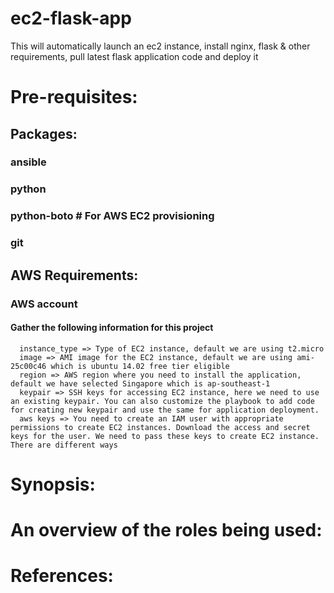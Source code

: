 # ec2-flask-app
This will automatically launch an ec2 instance, install nginx, flask &amp; other requirements, pull latest flask application code and deploy it

# Pre-requisites:
## Packages:
###    ansible
###    python
###    python-boto # For AWS EC2 provisioning
###    git
##  AWS Requirements:
###    AWS account
####    Gather the following information for this project
      instance_type => Type of EC2 instance, default we are using t2.micro
      image => AMI image for the EC2 instance, default we are using ami-25c00c46 which is ubuntu 14.02 free tier eligible
      region => AWS region where you need to install the application, default we have selected Singapore which is ap-southeast-1
      keypair => SSH keys for accessing EC2 instance, here we need to use an existing keypair. You can also customize the playbook to add code for creating new keypair and use the same for application deployment.
      aws keys => You need to create an IAM user with appropriate permissions to create EC2 instances. Download the access and secret keys for the user. We need to pass these keys to create EC2 instance. There are different ways 
# Synopsis:

# An overview of the roles being used:

# References:


